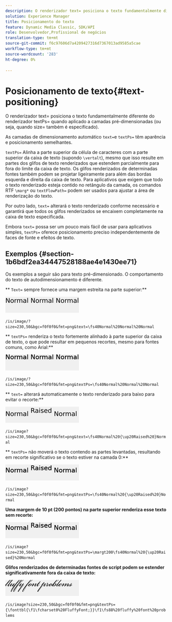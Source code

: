 ```yaml
---
description: O renderizador text= posiciona o texto fundamentalmente diferente do renderizador textPs= quando aplicado a camadas pré-dimensionadas (ou seja, quando size= também é especificado).
solution: Experience Manager
title: Posicionamento do texto
feature: Dynamic Media Classic, SDK/API
role: Desenvolvedor,Profissional de negócios
translation-type: tm+mt
source-git-commit: f6c97606d7a4209427316d7367013ad9585a5cae
workflow-type: tm+mt
source-wordcount: '283'
ht-degree: 0%

---
```



# Posicionamento de texto{#text-positioning}

O renderizador text= posiciona o texto fundamentalmente diferente do renderizador textPs= quando aplicado a camadas pré-dimensionadas (ou seja, quando size= também é especificado).

As camadas de dimensionamento automático `text=`e `textPs=` têm aparência e posicionamento semelhantes.

`textPs=` Alinha a parte superior da célula de caracteres com a parte superior da caixa de texto (supondo  `\vertalt`), mesmo que isso resulte em partes dos glifos de texto renderizados que estendem parcialmente para fora do limite da caixa de texto. Os glifos renderizados de determinadas fontes também podem se projetar ligeiramente para além das bordas esquerda e direita da caixa de texto. Para aplicativos que exigem que todo o texto renderizado esteja contido no retângulo da camada, os comandos RTF `\marg*` ou `textFlowPath=` podem ser usados para ajustar a área de renderização do texto.

Por outro lado, `text=` alterará o texto renderizado conforme necessário e garantirá que todos os glifos renderizados se encaixem completamente na caixa de texto especificada.

Embora `text=` possa ser um pouco mais fácil de usar para aplicativos simples, `textPs=` oferece posicionamento preciso independentemente de faces de fonte e efeitos de texto.

## Exemplos {#section-1b6bdf2ea34447528188ae4e1430ee71}

Os exemplos a seguir são para texto pré-dimensionado. O comportamento do texto de autodimensionamento é diferente.

** `Text=` sempre fornece uma margem estreita na parte superior:**

![](assets/tp01.png)

`/is/image/?size=230,50&bgc=f0f0f0&fmt=png&text=\fs40Normal%20Normal%20Normal`

** `textPs=` renderiza o texto fortemente alinhado à parte superior da caixa de texto, o que pode resultar em pequenos recortes, mesmo para fontes comuns, como Arial:**

![](assets/tp02.png)

`/is/image/?size=230,50&bgc=f0f0f0&fmt=png&textPs=\fs40Normal%20Normal%20Normal`

** `text=` alterará automaticamente o texto renderizado para baixo para evitar o recorte:**

![](assets/tp03.png)

`/is/image?size=230,50&bgc=f0f0f0&fmt=png&text=\fs40Normal%20{\up20Raised%20}Normal`

** `textPs=` não moverá o texto contendo as partes levantadas, resultando em recorte significativo se o texto estiver na camada 0:**

![](assets/tp04.png)

`/is/image?size=230,50&bgc=f0f0f0&fmt=png&textPs=\fs40Normal%20{\up20Raised%20}Normal`

**Uma margem de 10 pt (200 pontos) na parte superior renderiza esse texto sem recorte:**

![](assets/tp05.png)

`/is/image?size=230,50&bgc=f0f0f0&fmt=png&textPs=\margt200\fs40Normal%20{\up20Raised}%20Normal`

**Glifos renderizados de determinadas fontes de script podem se estender significativamente fora da caixa de texto:**

![](assets/tp06.png)

`/is/image?size=230,50&bgc=f0f0f0&fmt=png&textPs={\fonttbl{\f1\fcharset0%20FluffyFont;}}\f1\fs88%20fluffy%20font%20problems`
